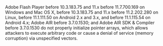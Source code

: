 Adobe Flash Player before 10.3.183.75 and 11.x before 11.7.700.169 on Windows and Mac OS X, before 10.3.183.75 and 11.x before 11.2.202.280 on Linux, before 11.1.111.50 on Android 2.x and 3.x, and before 11.1.115.54 on Android 4.x; Adobe AIR before 3.7.0.1530; and Adobe AIR SDK & Compiler before 3.7.0.1530 do not properly initialize pointer arrays, which allows attackers to execute arbitrary code or cause a denial of service (memory corruption) via unspecified vectors.